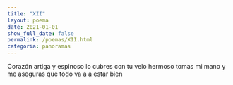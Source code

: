 ```yaml
---
title: "XII"
layout: poema
date: 2021-01-01
show_full_date: false
permalink: /poemas/XII.html
categoria: panoramas
---
```

Corazón artiga y espinoso
lo cubres con tu velo hermoso
tomas mi mano y me aseguras que
todo va a a estar bien

